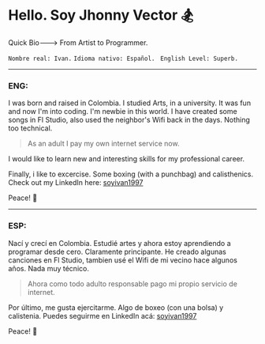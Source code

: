 <!DOCTYPE html>
<html>
  <h1 style="text-align"> Hello. Soy Jhonny Vector &#127938;</h1>
  
  Quick Bio---> From Artist to Programmer. 
  
  <code>Nombre real: Ivan.</code>
  <code>Idioma nativo: Español. </code>
  <code>English Level: Superb. </code>
  <hr shade size="4" widht="50%" align="center" />   
  <h3> ENG: </h3>
  I was born and raised in Colombia. I studied Arts, in a university. It was fun and now I'm into coding. 
  I'm newbie in this world. I have created some songs in Fl Studio, also used the neighbor's Wifi back in the days. Nothing too technical. 
  <p>
  
  > As an adult I pay my own internet service now. 
  
  I would like to learn new and interesting skills for my professional career. 
  
  Finally, i like to excercise. Some boxing (with a punchbag) and calisthenics. 
  Check out my LinkedIn here: <a href=https://www.linkedin.com/in/soyivan1997 name="start">soyivan1997</a>
  <p>
  Peace! &#127747
    </p> 
  <hr shade size="4" widht="50%" align="center" /> 
  <h3> ESP: </h3>
  Nací y crecí en Colombia. Estudié artes y ahora estoy aprendiendo a programar desde cero. Claramente principante. 
  He creado algunas canciones en Fl Studio, tambien usé el Wifi de mi vecino hace algunos años. Nada muy técnico. 
  
  <p>
  
  > Ahora como todo adulto responsable pago mi propio servicio de internet. 
  
 Por último, me gusta ejercitarme. Algo de boxeo (con una bolsa) y calistenia. 
 Puedes seguirme en LinkedIn acá: <a href=https://www.linkedin.com/in/soyivan1997 name="start">soyivan1997</a>
  <p>
  Peace! &#127747
    </p> 
      </html> 
